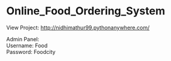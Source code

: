 # Online_Food_Ordering_System

View Project: http://nidhimathur99.pythonanywhere.com/

Admin Panel:<br>
Username: Food<br>
Password: Foodcity
